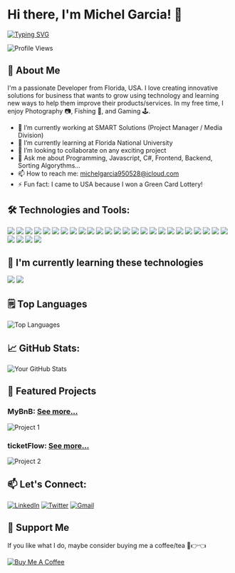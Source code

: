 # Hi there, I'm Michel Garcia! 👋
[![Typing SVG](https://readme-typing-svg.demolab.com?font=Fira+Code&pause=1000&color=2768F7&width=435&lines=6+Years+Of+Experience;App+Academy+Graduated;Full-Stack+Web+Developer;Mobile+Developer;Software+Engineer)](https://git.io/typing-svg)

![Profile Views](https://komarev.com/ghpvc/?username=MyNameIsJeff-305&color=green)

## 🚀 About Me
I'm a passionate Developer from Florida, USA. I love creating innovative solutions for business that wants to grow using technology and learning new ways to help them improve their products/services. In my free time, I enjoy Photography 📷, Fishing 🎣, and Gaming 🕹️.

- 🔭 I’m currently working at SMART Solutions (Project Manager / Media Division)
- 🌱 I’m currently learning at Florida National University
- 👯 I’m looking to collaborate on any exciting project
- 💬 Ask me about Programming, Javascript, C#, Frontend, Backend, Sorting Algorythms...
- 📫 How to reach me: michelgarcia950528@icloud.com
- ⚡ Fun fact: I came to USA because I won a Green Card Lottery! 

## 🛠️ Technologies and Tools:
<p>
  <img src="https://img.shields.io/badge/html5-%23E34F26.svg?style=for-the-badge&logo=html5&logoColor=white">
  <img src="https://img.shields.io/badge/css3-%231572B6.svg?style=for-the-badge&logo=css3&logoColor=white">
  <img src="https://img.shields.io/badge/javascript-%23323330.svg?style=for-the-badge&logo=javascript&logoColor=%23F7DF1E">
  <img src="https://img.shields.io/badge/typescript-%23007ACC.svg?style=for-the-badge&logo=typescript&logoColor=white">
  <img src="https://img.shields.io/badge/node.js-6DA55F?style=for-the-badge&logo=node.js&logoColor=white">
  <img src="https://img.shields.io/badge/express.js-%23404d59.svg?style=for-the-badge&logo=express&logoColor=%2361DAFB">
  <img src="https://img.shields.io/badge/Sequelize-52B0E7?style=for-the-badge&logo=Sequelize&logoColor=white">
  <img src="https://img.shields.io/badge/MongoDB-%234ea94b.svg?style=for-the-badge&logo=mongodb&logoColor=white">
  <img src="https://img.shields.io/badge/mysql-4479A1.svg?style=for-the-badge&logo=mysql&logoColor=white">
  <img src="https://img.shields.io/badge/sqlite-%2307405e.svg?style=for-the-badge&logo=sqlite&logoColor=white">
  <img src="https://img.shields.io/badge/git-%23F05033.svg?style=for-the-badge&logo=git&logoColor=white">
  <img src="https://img.shields.io/badge/-GraphQL-E10098?style=for-the-badge&logo=graphql&logoColor=white">
  <img src="https://img.shields.io/badge/Next-black?style=for-the-badge&logo=next.js&logoColor=white">
  <img src="https://img.shields.io/badge/docker-%230db7ed.svg?style=for-the-badge&logo=docker&logoColor=white)">
  <img src="https://img.shields.io/badge/c%23-%23239120.svg?style=for-the-badge&logo=csharp&logoColor=white">
  <img src="https://img.shields.io/badge/.NET-5C2D91?style=for-the-badge&logo=.net&logoColor=white">
  <img src="https://img.shields.io/badge/postgres-%23316192.svg?style=for-the-badge&logo=postgresql&logoColor=white">
  <img src="https://img.shields.io/badge/Microsoft%20SQL%20Server-CC2927?style=for-the-badge&logo=microsoft%20sql%20server&logoColor=white">
  <img src="https://img.shields.io/badge/Postman-FF6C37?style=for-the-badge&logo=postman&logoColor=white">
  <img src="https://img.shields.io/badge/figma-%23F24E1E.svg?style=for-the-badge&logo=figma&logoColor=white)">
  <img src="https://img.shields.io/badge/react-%2320232a.svg?style=for-the-badge&logo=react&logoColor=%2361DAFB">
  <img src="https://img.shields.io/badge/react_native-%2320232a.svg?style=for-the-badge&logo=react&logoColor=%2361DAFB">
  <img src="https://img.shields.io/badge/redux-%23593d88.svg?style=for-the-badge&logo=redux&logoColor=white">
  <img src="https://img.shields.io/badge/python-3670A0?style=for-the-badge&logo=python&logoColor=ffdd54">
  <img src="https://img.shields.io/badge/flask-%23000.svg?style=for-the-badge&logo=flask&logoColor=white">
  <img src="https://img.shields.io/badge/Expo-000020.svg?style=for-the-badge&logo=Expo&logoColor=white">
  <img src="https://img.shields.io/badge/Vite-646CFF.svg?style=for-the-badge&logo=Vite&logoColor=white">
  <img src="https://img.shields.io/badge/-Tailwind CSS-38B2AC?style=flat&logo=tailwind-css&logoColor=white">
  <img src="https://img.shields.io/badge/astro-%232C2052.svg?style=for-the-badge&logo=astro&logoColor=white">
</p>

## 📕 I'm currently learning these technologies
<p>
  <img src="https://img.shields.io/badge/svelte-%23f1413d.svg?style=for-the-badge&logo=svelte&logoColor=white">
  <img src="https://img.shields.io/badge/-Go-00ADD8?style=flat&logo=go&logoColor=white">
</p>

## 🗒 Top Languages
![Top Languages](https://github-readme-stats.vercel.app/api/top-langs/?username=MyNameIsJeff-305&layout=compact)

## 📈 GitHub Stats:
![Your GitHub Stats](https://github-readme-stats.vercel.app/api?username=MyNameIsJeff-305&show_icons=true&theme=transparent)

## 🌟 Featured Projects
### MyBnB: <a href="https://github.com/MyNameIsJeff-305/MyBnB"> See more...</a>
![Project 1](https://github-readme-stats.vercel.app/api/pin/?username=MyNameIsJeff-305&repo=MyBnB&show_owner=true)
### ticketFlow: <a href="https://github.com/MyNameIsJeff-305/ticket-flow"> See more...</a>
![Project 2](https://github-readme-stats.vercel.app/api/pin/?username=MyNameIsJeff-305&repo=ticket-flow&show_owner=true)


## 📫 Let's Connect:
[![LinkedIn](https://img.shields.io/badge/linkedin-%230077B5.svg?style=for-the-badge&logo=linkedin&logoColor=white)](https://www.linkedin.com/in/mm4ever/)
[![Twitter](https://img.shields.io/badge/X-%23000000.svg?style=for-the-badge&logo=X&logoColor=white)](https://x.com/mynameisjeff_cu)
[![Gmail](https://img.shields.io/badge/Gmail-D14836?style=for-the-badge&logo=gmail&logoColor=white)](mailto:michelgarcia950528@icloud.com)
<!--
## 🏆 Achievements
- [Achievement 1]
- [Achievement 2]
- [Achievement 3]

<!--

### [Project 2]
![Project 2](https://github-readme-stats.vercel.app/api/pin/?username=your-github-username&repo=project-2&show_owner=true)

### [Project 3]
![Project 3](https://github-readme-stats.vercel.app/api/pin/?username=your-github-username&repo=project-3&show_owner=true)
-->
## 💖 Support Me
If you like what I do, maybe consider buying me a coffee/tea 🥺👉👈

[![Buy Me A Coffee](https://img.shields.io/badge/-Buy%20me%20a%20coffee-FFDD00?style=flat&logo=buy-me-a-coffee&logoColor=black&link=https://www.buymeacoffee.com/mynameisjeff305)](https://www.buymeacoffee.com/mynameisjeff305)
